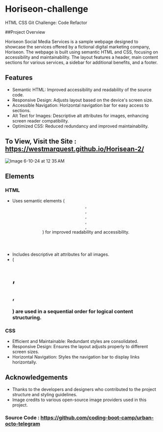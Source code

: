 # Horiseon-challenge

HTML CSS Git Challenge: Code Refactor

##Project Overview

Horiseon Social Media Services is a sample webpage designed to showcase the services offered by a fictional digital marketing company, Horiseon. The webpage is built using semantic HTML and CSS, focusing on accessibility and maintainability. The layout features a header, main content sections for various services, a sidebar for additional benefits, and a footer.



## Features
- Semantic HTML: Improved accessibility and readability of the source code.
- Responsive Design: Adjusts layout based on the device's screen size.
- Accessible Navigation: Horizontal navigation bar for easy access to sections.
- Alt Text for Images: Descriptive alt attributes for images, enhancing screen reader compatibility.
- Optimized CSS: Reduced redundancy and improved maintainability.


## To View, Visit the Site : https://westmarquest.github.io/Horisean-2/


![Image 6-10-24 at 12 35 AM](https://github.com/westmarquest/Horisean-2/assets/153345373/1c20d375-e361-47b6-9ff3-d2abaa0c0ea1)


## Elements
### HTML
- Uses semantic elements (<header>, <nav>, <main>, <section>, <aside>, <footer>) for improved readability and accessibility.
- Includes descriptive alt attributes for all images.
-  (<h1>, <h2>, <h3>) are used in a sequential order for logical content structuring.

### CSS
- Efficient and Maintainable: Redundant styles are consolidated.
- Responsive Design: Ensures the layout adjusts properly to different screen sizes.
- Horizontal Navigation: Styles the navigation bar to display links horizontally.

## Acknowledgements
- Thanks to the developers and designers who contributed to the project structure and styling guidelines.
- Image credits to various open-source image providers used in this project.

### Source Code : https://github.com/coding-boot-camp/urban-octo-telegram

